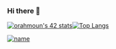 ### Hi there 👋
[![orahmoun's 42 stats](https://badge42.vercel.app/api/v2/cl6xjvj5w00060gmp1rsvgeyn/stats?cursusId=21&coalitionId=76)](https://github.com/JaeSeoKim/badge42)[![Top Langs](https://github-readme-stats.vercel.app/api/top-langs/?username=samasama99)](https://github.com/anuraghazra/github-readme-stats)

<!--![image](https://www.codewars.com/users/sama_sama/badges/large)-->
[![name](https://www.codewars.com/users/sama_sama/badges/large)](https://www.codewars.com/users/sama_sama)
<!--
**samasama99/samasama99** is a ✨ _special_ ✨ repository because its `README.md` (this file) appears on your GitHub profile.

Here are some ideas to get you started:

- 🔭 I’m currently working on ...
- 🌱 I’m currently learning ...
- 👯 I’m looking to collaborate on ...
- 🤔 I’m looking for help with ...
- 💬 Ask me about ...
- 📫 How to reach me: ...
- 😄 Pronouns: ...
- ⚡ Fun fact: ...
-->
